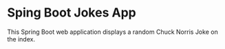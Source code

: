 # Sping Boot Jokes App
This Spring Boot web application displays a random Chuck Norris Joke on the index.